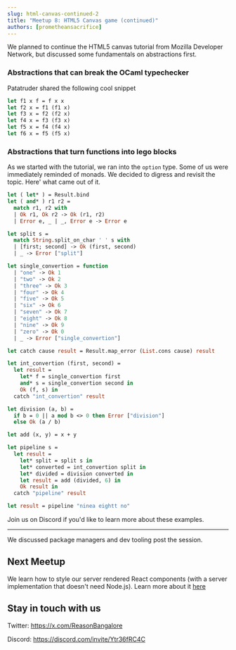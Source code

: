 ```yaml
---
slug: html-canvas-continued-2
title: "Meetup 8: HTML5 Canvas game (continued)"
authors: [prometheansacrifice]
---
```


We planned to continue the HTML5 canvas tutorial from Mozilla Developer Network, but discussed some fundamentals on abstractions first.

### Abstractions that can break the OCaml typechecker

Patatruder shared the following cool snippet

```ocaml
let f1 x f = f x x
let f2 x = f1 (f1 x)
let f3 x = f2 (f2 x)
let f4 x = f3 (f3 x)
let f5 x = f4 (f4 x)
let f6 x = f5 (f5 x)
```

### Abstractions that turn functions into lego blocks

As we started with the tutorial, we ran into the `option` type. Some of us were immediately reminded of monads. We decided to digress and revisit the topic. Here' what came out of it.

```ocaml
let ( let* ) = Result.bind
let ( and* ) r1 r2 =
  match r1, r2 with
  | Ok r1, Ok r2 -> Ok (r1, r2)
  | Error e, _ | _, Error e -> Error e

let split s =
  match String.split_on_char ' ' s with
  | [first; second] -> Ok (first, second)
  | _ -> Error ["split"]

let single_convertion = function
  | "one" -> Ok 1
  | "two" -> Ok 2
  | "three" -> Ok 3
  | "four" -> Ok 4
  | "five" -> Ok 5
  | "six" -> Ok 6
  | "seven" -> Ok 7
  | "eight" -> Ok 8
  | "nine" -> Ok 9
  | "zero" -> Ok 0
  | _ -> Error ["single_convertion"]

let catch cause result = Result.map_error (List.cons cause) result

let int_convertion (first, second) =
  let result =
    let* f = single_convertion first
    and* s = single_convertion second in
    Ok (f, s) in
  catch "int_convertion" result

let division (a, b) =
  if b = 0 || a mod b <> 0 then Error ["division"]
  else Ok (a / b)

let add (x, y) = x + y

let pipeline s =
  let result =
    let* split = split s in
    let* converted = int_convertion split in
    let* divided = division converted in
    let result = add (divided, 6) in
    Ok result in
  catch "pipeline" result

let result = pipeline "ninea eightt no"
```

Join us on Discord if you'd like to learn more about these examples.

---

We discussed package managers and dev tooling post the session.

## Next Meetup
We learn how to style our server rendered React components (with a server implementation that doesn't need Node.js).
Learn more about it [here](/upcoming-meetups/#learning-reason-and-ocaml-css-styling-the-server-rendered-react-components)

## Stay in touch with us 

Twitter: https://x.com/ReasonBangalore

Discord: https://discord.com/invite/Ytr36fRC4C

